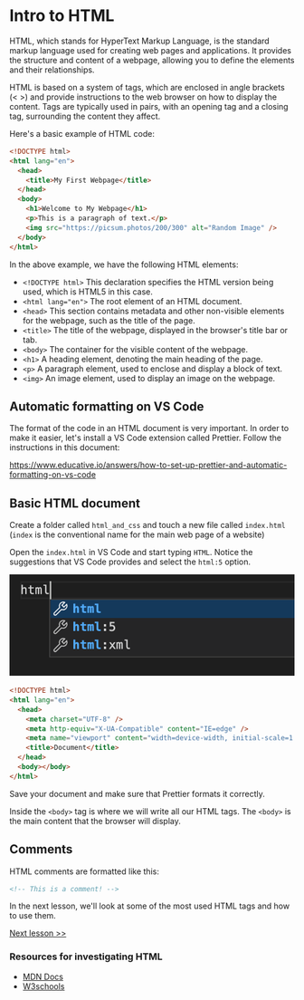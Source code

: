 # Intro to HTML

HTML, which stands for HyperText Markup Language, is the standard markup language used for creating web pages and applications. It provides the structure and content of a webpage, allowing you to define the elements and their relationships.

HTML is based on a system of tags, which are enclosed in angle brackets (< >) and provide instructions to the web browser on how to display the content. Tags are typically used in pairs, with an opening tag and a closing tag, surrounding the content they affect.

Here's a basic example of HTML code:

```html
<!DOCTYPE html>
<html lang="en">
  <head>
    <title>My First Webpage</title>
  </head>
  <body>
    <h1>Welcome to My Webpage</h1>
    <p>This is a paragraph of text.</p>
    <img src="https://picsum.photos/200/300" alt="Random Image" />
  </body>
</html>
```

In the above example, we have the following HTML elements:

- `<!DOCTYPE html>` This declaration specifies the HTML version being used, which is HTML5 in this case.
- `<html lang="en">` The root element of an HTML document.
- `<head>` This section contains metadata and other non-visible elements for the webpage, such as the title of the page.
- `<title>`  The title of the webpage, displayed in the browser's title bar or tab.
- `<body>` The container for the visible content of the webpage.
- `<h1>` A heading element, denoting the main heading of the page.
- `<p>` A paragraph element, used to enclose and display a block of text.
- `<img>` An image element, used to display an image on the webpage.

## Automatic formatting on VS Code

The format of the code in an HTML document is very important. In order to make it easier, let's install a VS Code extension called Prettier. Follow the instructions in this document:

https://www.educative.io/answers/how-to-set-up-prettier-and-automatic-formatting-on-vs-code


## Basic HTML document

Create a folder called `html_and_css` and touch a new file called `index.html` (`index` is the conventional name for the main web page of a website)

Open the `index.html` in VS Code and start typing `HTML`. Notice the suggestions that VS Code provides and select the `html:5` option.

![HTML 5 shortcut](./images/html5_shortcut.png)

```html
<!DOCTYPE html>
<html lang="en">
  <head>
    <meta charset="UTF-8" />
    <meta http-equiv="X-UA-Compatible" content="IE=edge" />
    <meta name="viewport" content="width=device-width, initial-scale=1.0" />
    <title>Document</title>
  </head>
  <body></body>
</html>
```

Save your document and make sure that Prettier formats it correctly. 

Inside the `<body>` tag is where we will write all our HTML tags. The `<body>` is the main content that the browser will display. 

## Comments 

HTML comments are formatted like this:

```html
<!-- This is a comment! -->
```

In the next lesson, we'll look at some of the most used HTML tags and how to use them.

[Next lesson >>](./2_html_elements.md)

### Resources for investigating HTML 

- [MDN Docs](https://developer.mozilla.org/en-US/docs/Learn/HTML)
- [W3schools](https://www.w3schools.com/html/default.asp)